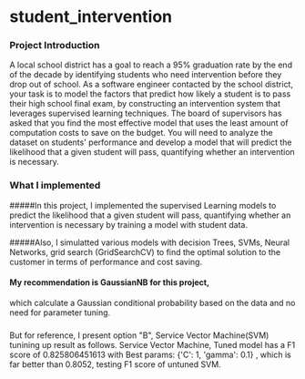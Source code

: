 # student_intervention
### Project Introduction 
A local school district has a goal to reach a 95% graduation rate by the end of the decade by identifying students
who need intervention before they drop out of school. As a software engineer contacted by the school district, 
your task is to model the factors that predict how likely a student is to pass their high school final exam, 
by constructing an intervention system that leverages supervised learning techniques. 
The board of supervisors has asked that you find the most effective model that uses the least amount of computation costs
to save on the budget. You will need to analyze the dataset on students' performance and develop a model 
that will predict the likelihood that a given student will pass, quantifying whether an intervention is necessary.

### What I implemented 
#####In this project, I implemented the supervised Learning models to predict the likelihood that a given student will pass,
quantifying whether an intervention is necessary by training a model with student data.  

#####Also, I simulatted various models with decision Trees, SVMs, Neural Networks, grid search (GridSearchCV) to find 
the optimal solution to the customer in terms of performance and cost saving.

#### My recommendation is GaussianNB for this project, 
which calculate a Gaussian conditional probability based on the data and no need for parameter tuning. 

#####
But for reference, I present option "B", Service Vector Machine(SVM) tunining up result as follows.
Service Vector Machine, Tuned model has a F1 score of 0.825806451613 with Best params: {'C': 1, 'gamma': 0.1} 
, which is far better than 0.8052, testing F1 score of untuned SVM.

